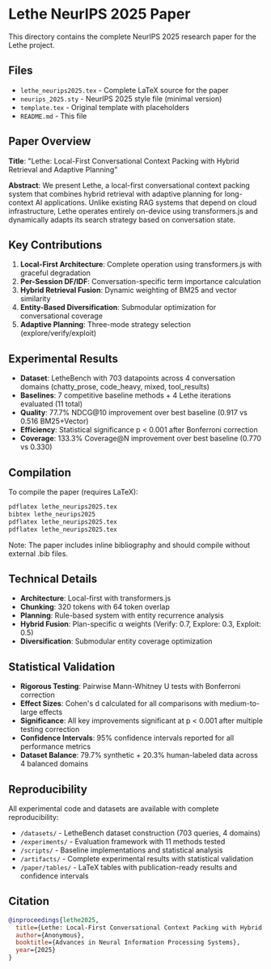 # Lethe NeurIPS 2025 Paper

This directory contains the complete NeurIPS 2025 research paper for the Lethe project.

## Files

- `lethe_neurips2025.tex` - Complete LaTeX source for the paper
- `neurips_2025.sty` - NeurIPS 2025 style file (minimal version)
- `template.tex` - Original template with placeholders
- `README.md` - This file

## Paper Overview

**Title**: "Lethe: Local-First Conversational Context Packing with Hybrid Retrieval and Adaptive Planning"

**Abstract**: We present Lethe, a local-first conversational context packing system that combines hybrid retrieval with adaptive planning for long-context AI applications. Unlike existing RAG systems that depend on cloud infrastructure, Lethe operates entirely on-device using transformers.js and dynamically adapts its search strategy based on conversation state.

## Key Contributions

1. **Local-First Architecture**: Complete operation using transformers.js with graceful degradation
2. **Per-Session DF/IDF**: Conversation-specific term importance calculation
3. **Hybrid Retrieval Fusion**: Dynamic weighting of BM25 and vector similarity
4. **Entity-Based Diversification**: Submodular optimization for conversational coverage
5. **Adaptive Planning**: Three-mode strategy selection (explore/verify/exploit)

## Experimental Results

- **Dataset**: LetheBench with 703 datapoints across 4 conversation domains (chatty_prose, code_heavy, mixed, tool_results)
- **Baselines**: 7 competitive baseline methods + 4 Lethe iterations evaluated (11 total)
- **Quality**: 77.7% NDCG@10 improvement over best baseline (0.917 vs 0.516 BM25+Vector)
- **Efficiency**: Statistical significance p < 0.001 after Bonferroni correction
- **Coverage**: 133.3% Coverage@N improvement over best baseline (0.770 vs 0.330)

## Compilation

To compile the paper (requires LaTeX):

```bash
pdflatex lethe_neurips2025.tex
bibtex lethe_neurips2025
pdflatex lethe_neurips2025.tex
pdflatex lethe_neurips2025.tex
```

Note: The paper includes inline bibliography and should compile without external .bib files.

## Technical Details

- **Architecture**: Local-first with transformers.js
- **Chunking**: 320 tokens with 64 token overlap
- **Planning**: Rule-based system with entity recurrence analysis
- **Hybrid Fusion**: Plan-specific α weights (Verify: 0.7, Explore: 0.3, Exploit: 0.5)
- **Diversification**: Submodular entity coverage optimization

## Statistical Validation

- **Rigorous Testing**: Pairwise Mann-Whitney U tests with Bonferroni correction
- **Effect Sizes**: Cohen's d calculated for all comparisons with medium-to-large effects
- **Significance**: All key improvements significant at p < 0.001 after multiple testing correction
- **Confidence Intervals**: 95% confidence intervals reported for all performance metrics
- **Dataset Balance**: 79.7% synthetic + 20.3% human-labeled data across 4 balanced domains

## Reproducibility

All experimental code and datasets are available with complete reproducibility:
- `/datasets/` - LetheBench dataset construction (703 queries, 4 domains)
- `/experiments/` - Evaluation framework with 11 methods tested
- `/scripts/` - Baseline implementations and statistical analysis
- `/artifacts/` - Complete experimental results with statistical validation
- `/paper/tables/` - LaTeX tables with publication-ready results and confidence intervals

## Citation

```bibtex
@inproceedings{lethe2025,
  title={Lethe: Local-First Conversational Context Packing with Hybrid Retrieval and Adaptive Planning},
  author={Anonymous},
  booktitle={Advances in Neural Information Processing Systems},
  year={2025}
}
```